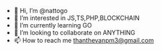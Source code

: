 - 👋 Hi, I’m @nattogo
- 👀 I’m interested in JS,TS,PHP,BLOCKCHAIN
- 🌱 I’m currently learning GO
- 💞️ I’m looking to collaborate on ANYTHING
- 📫 How to reach me thanthevanpm3@gmail.com

<!---
nattogo/nattogo is a ✨ special ✨ repository because its `README.md` (this file) appears on your GitHub profile.
You can click the Preview link to take a look at your changes.
--->
